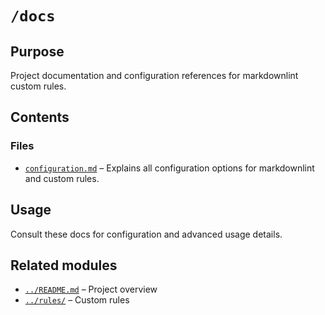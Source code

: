# `/docs`

## Purpose

Project documentation and configuration references for markdownlint custom rules.

## Contents

### Files

* [`configuration.md`](./configuration.md) – Explains all configuration options for markdownlint and custom rules.

## Usage

Consult these docs for configuration and advanced usage details.

## Related modules

* [`../README.md`](../README.md) – Project overview
* [`../rules/`](../rules/) – Custom rules
